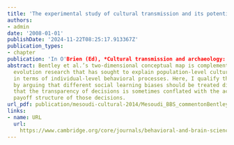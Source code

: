 ```yaml
---
title: 'The experimental study of cultural transmission and its potential for explaining archaeological data'
authors:
- admin
date: '2008-01-01'
publishDate: '2024-11-22T08:25:17.913367Z'
publication_types:
- chapter
publication: 'In O'Brien (Ed), *Cultural transmission and archaeology: Issues and case studies*. pp.91-101. SAA Press'
abstract: Bentley et al.’s two-dimensional conceptual map is complementary to cultural
  evolution research that has sought to explain population-level cultural dynamics
  in terms of individual-level behavioral processes. Here, I qualify their scheme
  by arguing that different social learning biases should be treated distinctly, and
  that the transparency of decisions is sometimes conflated with the actual underlying
  payoff structure of those decisions.
url_pdf: publication/mesoudi-cultural-2014/Mesoudi_BBS_commentonBentleyetal_2014.pdf
links:
- name: URL
  url: 
    https://www.cambridge.org/core/journals/behavioral-and-brain-sciences/article/cultural-evolution-in-more-than-two-dimensions-distinguishing-social-learning-biases-and-identifying-payoff-structures/37D8CA1F642471E7399D89196C48433F
---
```

